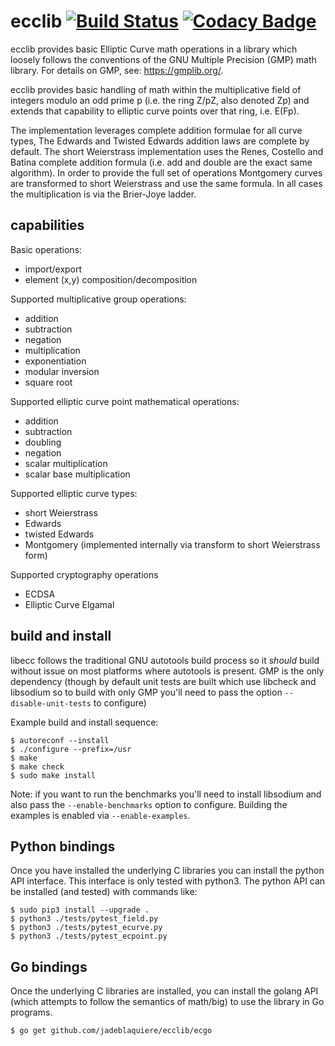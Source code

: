 # ecclib [![Build Status](https://travis-ci.org/jadeblaquiere/ecclib.svg?branch=master)](https://travis-ci.org/jadeblaquiere/ecclib) [![Codacy Badge](https://api.codacy.com/project/badge/Grade/007eab0568ae41049a1a9b94dfcce494)](https://www.codacy.com/app/jadeblaquiere/ecclib?utm_source=github.com&amp;utm_medium=referral&amp;utm_content=jadeblaquiere/ecclib&amp;utm_campaign=Badge_Grade)

ecclib provides basic Elliptic Curve math operations in a library which loosely
follows the conventions of the GNU Multiple Precision (GMP) math library. For
details on GMP, see: https://gmplib.org/.

ecclib provides basic handling of math within the multiplicative field of
integers modulo an odd prime p (i.e. the ring Z/pZ, also denoted Zp) and extends that
capability to elliptic curve points over that ring, i.e. E(Fp).

The implementation leverages complete addition formulae for all curve types, The Edwards
and Twisted Edwards addition laws are complete by default. The short Weierstrass
implementation uses the Renes, Costello and Batina complete addition formula (i.e.
add and double are the exact same algorithm). In order to provide the full set of
operations Montgomery curves are transformed to short Weierstrass and use the same
formula. In all cases the multiplication is via the Brier-Joye ladder.

## capabilities

Basic operations:
* import/export
* element (x,y) composition/decomposition

Supported multiplicative group operations:
* addition
* subtraction
* negation
* multiplication
* exponentiation
* modular inversion
* square root

Supported elliptic curve point mathematical operations:
* addition
* subtraction
* doubling
* negation
* scalar multiplication
* scalar base multiplication

Supported elliptic curve types:
* short Weierstrass
* Edwards
* twisted Edwards
* Montgomery (implemented internally via transform to short Weierstrass form)

Supported cryptography operations
* ECDSA
* Elliptic Curve Elgamal

## build and install

libecc follows the traditional GNU autotools build process so it _should_
build without issue on most platforms where autotools is present. GMP is the
only dependency (though by default unit tests are built which use libcheck
and libsodium so to build with only GMP you'll need to pass the option
`--disable-unit-tests` to configure)

Example build and install sequence:

```
$ autoreconf --install
$ ./configure --prefix=/usr
$ make
$ make check
$ sudo make install
```

Note: if you want to run the benchmarks you'll need to install libsodium and
also pass the `--enable-benchmarks` option to configure. Building the examples
is enabled via `--enable-examples`. 

## Python bindings

Once you have installed the underlying C libraries you can install the python
API interface. This interface is only tested with python3. The python API can
be installed (and tested) with commands like:

```
$ sudo pip3 install --upgrade .
$ python3 ./tests/pytest_field.py
$ python3 ./tests/pytest_ecurve.py
$ python3 ./tests/pytest_ecpoint.py
```

## Go bindings

Once the underlying C libraries are installed, you can install the golang
API (which attempts to follow the semantics of math/big) to use the library in
Go programs.

```
$ go get github.com/jadeblaquiere/ecclib/ecgo
```
